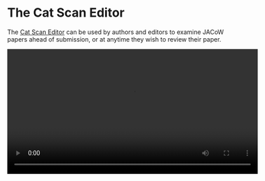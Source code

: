 # The Cat Scan Editor

The [Cat Scan Editor](https://www.jacow.org/Authors/CSEHelp) can be used by authors and editors to examine JACoW papers ahead of submission, or at anytime they wish to review their paper.



<video style="width:576" controls="" alt="type:video">
   <source src="../Videos/016-CatScanEditor.mp4" type="video/mp4">
Your browser does not support the video tag.
</video>

